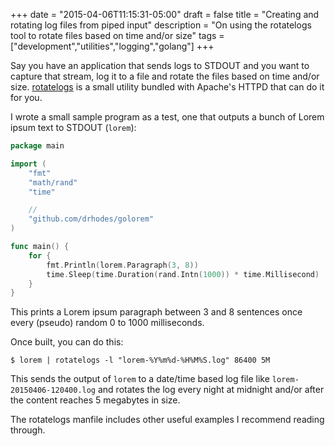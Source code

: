 +++
date = "2015-04-06T11:15:31-05:00"
draft = false
title = "Creating and rotating log files from piped input"
description = "On using the rotatelogs tool to rotate files based on time and/or size"
tags = ["development","utilities","logging","golang"]
+++

Say you have an application that sends logs to STDOUT and you want to capture that stream, log it to a file and rotate the files based on time and/or size. [rotatelogs](https://httpd.apache.org/docs/current/programs/rotatelogs.html) is a small utility bundled with Apache's HTTPD that can do it for you.

<!--more-->

I wrote a small sample program as a test, one that outputs a bunch of Lorem ipsum text to STDOUT (`lorem`):

```go
package main

import (
	"fmt"
	"math/rand"
	"time"

	//
	"github.com/drhodes/golorem"
)

func main() {
	for {
		fmt.Println(lorem.Paragraph(3, 8))
		time.Sleep(time.Duration(rand.Intn(1000)) * time.Millisecond)
	}
}
```

This prints a Lorem ipsum paragraph between 3 and 8 sentences once every (pseudo) random 0 to 1000 milliseconds.

Once built, you can do this:

    $ lorem | rotatelogs -l "lorem-%Y%m%d-%H%M%S.log" 86400 5M

This sends the output of `lorem` to a date/time based log file like `lorem-20150406-120400.log` and rotates the log every night at midnight and/or after the content reaches 5 megabytes in size.
    
The rotatelogs manfile includes other useful examples I recommend reading through.

